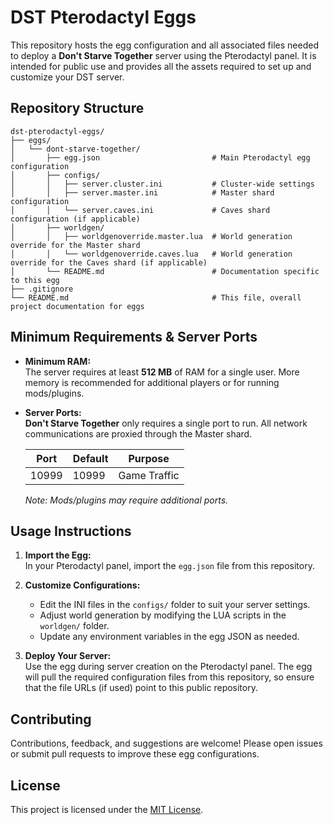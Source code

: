 # DST Pterodactyl Eggs

This repository hosts the egg configuration and all associated files needed to deploy a **Don't Starve Together** server using the Pterodactyl panel. It is intended for public use and provides all the assets required to set up and customize your DST server.

## Repository Structure

```
dst-pterodactyl-eggs/
├── eggs/
│   └── dont-starve-together/
│       ├── egg.json                         # Main Pterodactyl egg configuration
│       ├── configs/
│       │   ├── server.cluster.ini           # Cluster-wide settings
│       │   ├── server.master.ini            # Master shard configuration
│       │   └── server.caves.ini             # Caves shard configuration (if applicable)
│       ├── worldgen/
│       │   ├── worldgenoverride.master.lua  # World generation override for the Master shard
│       │   └── worldgenoverride.caves.lua   # World generation override for the Caves shard (if applicable)
│       └── README.md                        # Documentation specific to this egg
├── .gitignore
└── README.md                                # This file, overall project documentation for eggs
```

## Minimum Requirements & Server Ports

- **Minimum RAM:**  
  The server requires at least **512 MB** of RAM for a single user. More memory is recommended for additional players or for running mods/plugins.

- **Server Ports:**  
  **Don't Starve Together** only requires a single port to run. All network communications are proxied through the Master shard.
  
  | Port | Default | Purpose      |
  |------|---------|--------------|
  | 10999| 10999   | Game Traffic |

  *Note: Mods/plugins may require additional ports.*

## Usage Instructions

1. **Import the Egg:**  
   In your Pterodactyl panel, import the `egg.json` file from this repository.

2. **Customize Configurations:**  
   - Edit the INI files in the `configs/` folder to suit your server settings.
   - Adjust world generation by modifying the LUA scripts in the `worldgen/` folder.
   - Update any environment variables in the egg JSON as needed.

3. **Deploy Your Server:**  
   Use the egg during server creation on the Pterodactyl panel. The egg will pull the required configuration files from this repository, so ensure that the file URLs (if used) point to this public repository.

## Contributing

Contributions, feedback, and suggestions are welcome! Please open issues or submit pull requests to improve these egg configurations.

## License

This project is licensed under the [MIT License](LICENSE).